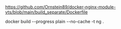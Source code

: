 https://github.com/Ornstein89/docker-nginx-module-vts/blob/main/build_separate/Dockerfile

docker build --progress plain --no-cache -t ng .

